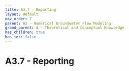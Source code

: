 ```yaml
---
title: A3.7 - Reporting
layout: default
nav_order: 7
parent: A3 - Numerical Groundwater Flow Modeling
grand_parent: A - Theoretical and Conceptual Knowledge
has_children: true
has_toc: false
---
```

<script
  src="https://cdn.mathjax.org/mathjax/latest/MathJax.js?config=TeX-AMS-MML_HTMLorMML"
  type="text/javascript">
</script>

# A3.7 - Reporting
